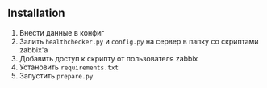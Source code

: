 ## Installation

1. Внести данные в конфиг
2. Залить `healthchecker.py` и `config.py` на сервер в папку со скриптами zabbix'а
3. Добавить доступ к скрипту от пользователя zabbix
4. Установить `requirements.txt`
5. Запустить `prepare.py`
